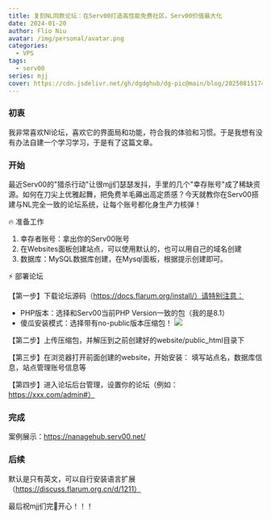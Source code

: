 ```yaml
---
title: 复刻NL同款论坛：在Serv00打造高性能免费社区，Serv00价值最大化
date: 2024-01-20
author: Flio Niu
avatar: /img/personal/avatar.png
categories:
  - VPS
tags:
  - serv00
series: mjj
cover: https://cdn.jsdelivr.net/gh/dgdghub/dg-pic@main/blog/20250815174321236.png
---
```


### 初衷

我非常喜欢Nl论坛，喜欢它的界面局和功能，符合我的体验和习惯。于是我想有没有办法自建一个学习学习，于是有了这篇文章。

<!--more-->

### 开始
最近Serv00的"猎杀行动"让很mjj们瑟瑟发抖，手里的几个"幸存账号"成了稀缺资源。如何在刀尖上优雅起舞，把免费羊毛薅出高定质感？今天就教你在Serv00搭建与NL完全一致的论坛系统，让每个账号都化身生产力核弹！

🔥 准备工作
1. 幸存者账号：拿出你的Serv00账号
2. 在Websites面板创建站点，可以使用默认的，也可以用自己的域名创建
3. 数据库：MySQL数据库创建，在Mysql面板，根据提示创建即可。

⚡ 部署论坛

【第一步】下载论坛源码（https://docs.flarum.org/install/）请特别注意：
- PHP版本：选择和Serv00当前PHP Version一致的包（我的是8.1）
- 傻瓜安装模式：选择带有no-public版本压缩包！
![](https://cdn.jsdelivr.net/gh/dgdghub/dg-pic@main/blog/20250418175558969.png)


【第二步】上传压缩包，并解压到之前创建好的website/public_html目录下

【第三步】在浏览器打开前面创建的website，开始安装：
填写站点名，数据库信息，站点管理账号信息等

【第四步】进入论坛后台管理，设置你的论坛（例如：https://xxx.com/admin#）

### 完成
案例展示：https://nanagehub.serv00.net/

### 后续
默认是只有英文，可以自行安装语言扩展（https://discuss.flarum.org.cn/d/1211）

最后祝mjj们完🐔开心！！！